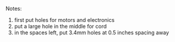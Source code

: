 Notes:

1. first put holes for motors and electronics
2. put a large hole in the middle for cord
3. in the spaces left, put 3.4mm holes at 0.5 inches spacing away
